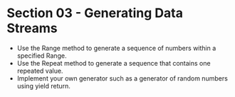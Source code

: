 # Section 03 - Generating Data Streams

-   Use the Range method to generate a sequence of numbers within a specified Range.
-   Use the Repeat method to generate a sequence that contains one repeated value.
-   Implement your own generator such as a generator of random numbers using yield
    return.
